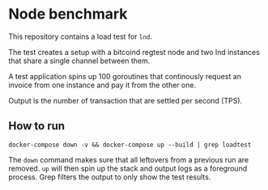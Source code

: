 # Node benchmark

This repository contains a load test for `lnd`.

The test creates a setup with a bitcoind regtest node and two lnd instances that
share a single channel between them. 

A test application spins up 100 goroutines that continously request an invoice
from one instance and pay it from the other one.

Output is the number of transaction that are settled per second (TPS).

## How to run

`docker-compose down -v && docker-compose up --build | grep loadtest`

The `down` command makes sure that all leftovers from a previous run are
removed. `up` will then spin up the stack and output logs as a foreground
process. Grep filters the output to only show the test results.